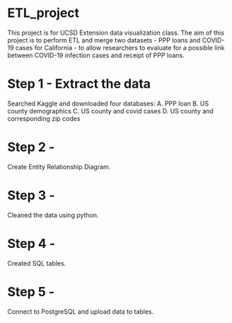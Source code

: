 # ETL_project

This project is for UCSD Extension data visualization class. The aim of this project is to perform ETL and merge two datasets - PPP loans and COVID-19 cases for California - to allow researchers to evaluate for a possible link between COVID-19 infection cases and receipt of PPP loans.

# Step 1 - Extract the data 
Searched Kaggle and downloaded four databases:
  A. PPP loan
  B. US county demographics
  C. US county and covid cases
  D. US county and corresponding zip codes

# Step 2 - 
Create Entity Relationship Diagram.

# Step 3 - 
Cleaned the data using python.

# Step 4 - 
Created SQL tables.

# Step 5 - 
Connect to PostgreSQL and upload data to tables.
